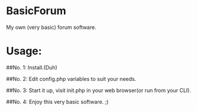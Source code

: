 # BasicForum
My own (very basic) forum software.

# Usage:
##No. 1: Install.(Duh)

##No. 2: Edit config.php variables to suit your needs.

##No. 3: Start it up, visit init.php in your web browser(or run from your CLI).

##No. 4: Enjoy this very basic software. ;)
